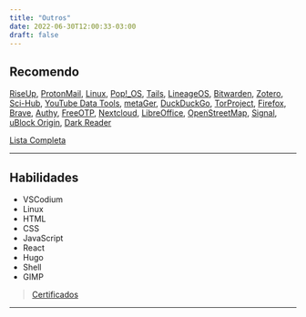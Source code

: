 ```yaml
---
title: "Outros"
date: 2022-06-30T12:00:33-03:00
draft: false
---
```


## Recomendo

[RiseUp](https://riseup.net), [ProtonMail](https://protonmail.com), [Linux](https://www.linux.org/), [Pop!_OS](https://pop.system76.com), [Tails](https://tails.boum.org/), [LineageOS](https://www.lineageos.org/), [Bitwarden](https://bitwarden.com), [Zotero](HTTPS://zotero.org), [Sci-Hub](https://sci-hub.ru/), [YouTube Data Tools](https://tools.digitalmethods.net/netvizz/youtube/), [metaGer](https://metager.de), [DuckDuckGo](HTTPS://DuckDuckGo.com), [TorProject](https://www.torproject.org/), [Firefox](https://mozilla.org), [Brave](https://brave.com/), [Authy](https://authy.com), [FreeOTP](https://github.com/freeotp), [Nextcloud](https://nextcloud.com/), [LibreOffice](https://www.libreoffice.org/), [OpenStreetMap](https://www.openstreetmap.org), [Signal](https://signal.org), [uBlock Origin](https://github.com/gorhill/uBlock), [Dark Reader](https://darkreader.org/)

[Lista Completa](/best-foss-alternatives/)

***
## Habilidades

- VSCodium
- Linux
- HTML
- CSS
- JavaScript
- React
- Hugo
- Shell
- GIMP
> [Certificados](https://cursos.alura.com.br/user/geraldohomero/fullCertificate/13c42315e61114a41ec62b452ebf9869)
***